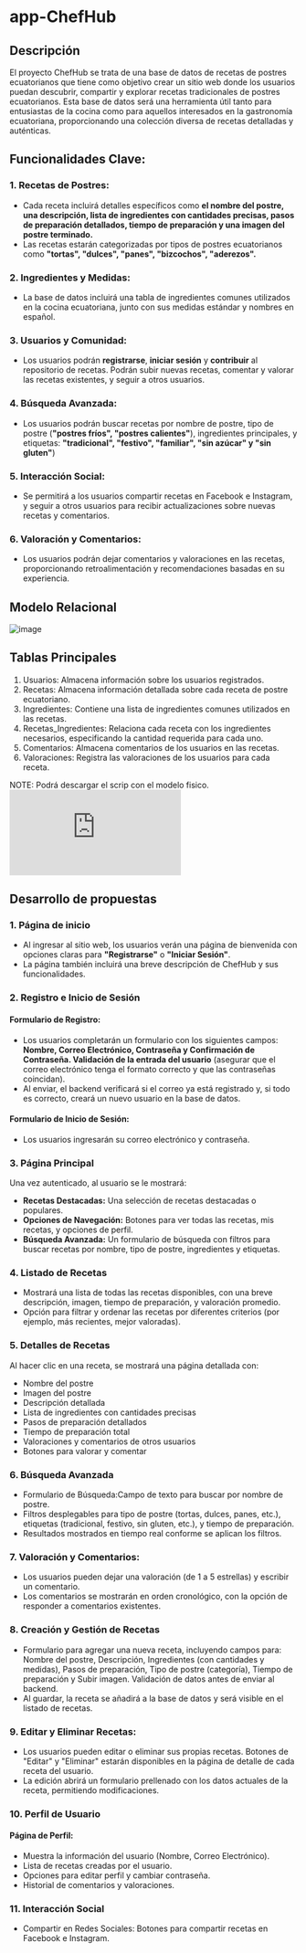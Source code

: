# app-ChefHub
## Descripción
El proyecto ChefHub se trata de una base de datos de recetas de postres ecuatorianos que tiene como objetivo crear un sitio web donde los usuarios puedan descubrir, compartir y explorar recetas tradicionales de postres ecuatorianos. Esta base de datos será una herramienta útil tanto para entusiastas de la cocina como para aquellos interesados en la gastronomía ecuatoriana, proporcionando una colección diversa de recetas detalladas y auténticas.

## Funcionalidades Clave:
### 1. Recetas de Postres:
- Cada receta incluirá detalles específicos como __el nombre del postre, una descripción, lista de ingredientes con cantidades precisas, pasos de preparación detallados, tiempo de preparación y una imagen del postre terminado.__
- Las recetas estarán categorizadas por tipos de postres ecuatorianos como __"tortas", "dulces", "panes", "bizcochos", "aderezos".__
### 2. Ingredientes y Medidas:
- La base de datos incluirá una tabla de ingredientes comunes utilizados en la cocina ecuatoriana, junto con sus medidas estándar y nombres en español.
### 3. Usuarios y Comunidad:
- Los usuarios podrán __registrarse__, __iniciar sesión__ y __contribuir__ al repositorio de recetas. Podrán subir nuevas recetas, comentar y valorar las recetas existentes, y seguir a otros usuarios.
### 4. Búsqueda Avanzada:
- Los usuarios podrán buscar recetas por nombre de postre, tipo de postre (__"postres fríos", "postres calientes"__), ingredientes principales, y etiquetas: __"tradicional", "festivo", "familiar", "sin azúcar" y "sin gluten"__)
### 5. Interacción Social:
- Se permitirá a los usuarios compartir recetas en Facebook e Instagram, y seguir a otros usuarios para recibir actualizaciones sobre nuevas recetas y comentarios.
### 6. Valoración y Comentarios:
- Los usuarios podrán dejar comentarios y valoraciones en las recetas, proporcionando retroalimentación y recomendaciones basadas en su experiencia.

   
## Modelo Relacional

![image](https://github.com/krnvbk/app-ChefHub/assets/168390188/0e0020d1-84af-4674-ab27-4cc115c57f48)
   
## Tablas Principales

  1. Usuarios: Almacena información sobre los usuarios registrados.
  2. Recetas: Almacena información detallada sobre cada receta de postre ecuatoriano.
  3. Ingredientes: Contiene una lista de ingredientes comunes utilizados en las recetas.
  4. Recetas_Ingredientes: Relaciona cada receta con los ingredientes necesarios, especificando la cantidad requerida para cada uno.
  5. Comentarios: Almacena comentarios de los usuarios en las recetas.
  6. Valoraciones: Registra las valoraciones de los usuarios para cada receta.

NOTE: Podrá descargar el scrip con el modelo fisico. ![Modelo fisico](https://github.com/krnvbk/app-ChefHub/blob/main/BD/chefhub.sql)

## Desarrollo de propuestas 

### 1. Página de inicio
- Al ingresar al sitio web, los usuarios verán una página de bienvenida con opciones claras para **"Registrarse"** o **"Iniciar Sesión"**. 
- La página también incluirá una breve descripción de ChefHub y sus funcionalidades.

### 2. Registro e Inicio de Sesión
#### Formulario de Registro:
- Los usuarios completarán un formulario con los siguientes campos: **Nombre, Correo Electrónico, Contraseña y Confirmación de Contraseña.
Validación de la entrada del usuario** (asegurar que el correo electrónico tenga el formato correcto y que las contraseñas coincidan).
- Al enviar, el backend verificará si el correo ya está registrado y, si todo es correcto, creará un nuevo usuario en la base de datos.
#### Formulario de Inicio de Sesión:
- Los usuarios ingresarán su correo electrónico y contraseña.

### 3. Página Principal 
Una vez autenticado, al usuario se le mostrará:
- **Recetas Destacadas:** Una selección de recetas destacadas o populares.
- **Opciones de Navegación:** Botones para ver todas las recetas, mis recetas, y opciones de perfil.
- **Búsqueda Avanzada:** Un formulario de búsqueda con filtros para buscar recetas por nombre, tipo de postre, ingredientes y etiquetas.

### 4. Listado de Recetas
- Mostrará una lista de todas las recetas disponibles, con una breve descripción, imagen, tiempo de preparación, y valoración promedio.
- Opción para filtrar y ordenar las recetas por diferentes criterios (por ejemplo, más recientes, mejor valoradas).

### 5. Detalles de Recetas
Al hacer clic en una receta, se mostrará una página detallada con:
- Nombre del postre
- Imagen del postre
- Descripción detallada
- Lista de ingredientes con cantidades precisas
- Pasos de preparación detallados
- Tiempo de preparación total
- Valoraciones y comentarios de otros usuarios
- Botones para valorar y comentar

### 6. Búsqueda Avanzada
- Formulario de Búsqueda:Campo de texto para buscar por nombre de postre.
- Filtros desplegables para tipo de postre (tortas, dulces, panes, etc.), etiquetas (tradicional, festivo, sin gluten, etc.), y tiempo de preparación.
- Resultados mostrados en tiempo real conforme se aplican los filtros.

### 7. Valoración y Comentarios:
- Los usuarios pueden dejar una valoración (de 1 a 5 estrellas) y escribir un comentario.
- Los comentarios se mostrarán en orden cronológico, con la opción de responder a comentarios existentes.

### 8. Creación y Gestión de Recetas
- Formulario para agregar una nueva receta, incluyendo campos para: Nombre del postre, Descripción, Ingredientes (con cantidades y medidas), Pasos de preparación, Tipo de postre (categoría), Tiempo de preparación y Subir imagen.
Validación de datos antes de enviar al backend.
- Al guardar, la receta se añadirá a la base de datos y será visible en el listado de recetas.

### 9. Editar y Eliminar Recetas:
- Los usuarios pueden editar o eliminar sus propias recetas.
Botones de "Editar" y "Eliminar" estarán disponibles en la página de detalle de cada receta del usuario.
- La edición abrirá un formulario prellenado con los datos actuales de la receta, permitiendo modificaciones.

### 10. Perfil de Usuario
#### Página de Perfil:
- Muestra la información del usuario (Nombre, Correo Electrónico).
- Lista de recetas creadas por el usuario.
- Opciones para editar perfil y cambiar contraseña.
- Historial de comentarios y valoraciones.

### 11. Interacción Social
- Compartir en Redes Sociales: Botones para compartir recetas en Facebook e Instagram.
